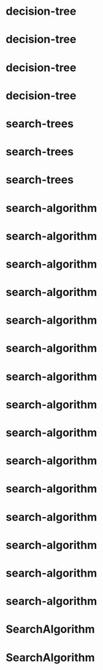 # decision-tree
# decision-tree
# decision-tree
# decision-tree
# search-trees
# search-trees
# search-trees
# search-algorithm
# search-algorithm
# search-algorithm
# search-algorithm
# search-algorithm
# search-algorithm
# search-algorithm
# search-algorithm
# search-algorithm
# search-algorithm
# search-algorithm
# search-algorithm
# search-algorithm
# search-algorithm
# search-algorithm
# SearchAlgorithm
# SearchAlgorithm
